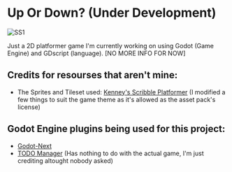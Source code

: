 # Up Or Down? (Under Development)

![SS1](https://drive.google.com/uc?export=view&id=1282JDPkcAcq2g_5vLzTZN1DnPYO7Tu12)

Just a 2D platformer game I'm currently working on using Godot (Game Engine) and GDscript (language). [NO MORE INFO FOR NOW]

## Credits for resourses that aren't mine:
- The Sprites and Tileset used: [Kenney's Scribble Platformer](https://www.kenney.nl/assets/scribble-platformer) (I modified a few things to suit the game theme as it's allowed as the asset pack's license)

## Godot Engine plugins being used for this project:
- [Godot-Next](https://github.com/godot-extended-libraries/godot-next)
- [TODO Manager](https://github.com/OrigamiDev-Pete/TODO_Manager) (Has nothing to do with the actual game, I'm just crediting altought nobody asked)
